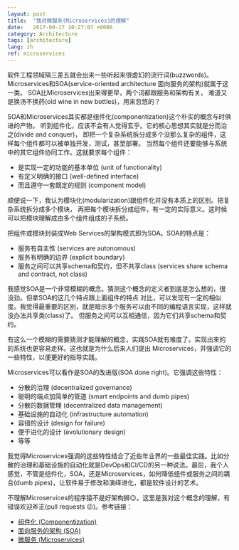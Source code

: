 ```yaml
---
layout: post
title:  "我对微服务(Microservices)的理解"
date:   2017-09-17 10:27:07 +0000
category: Architecture
tags: [architecture]
lang: zh
ref: microservices
---
```




软件工程领域隔三差五就会出来一些听起来很虚幻的流行词(buzzwords)。
Microservices和SOA(service-oriented architecture 面向服务的架构)就属于这一类。
SOA比Microservices出来得更早，两个词都跟服务和架构有关，
难道又是换汤不换药(old wine in new bottles)，用来忽悠的？

SOA和Microservices其实都是组件化(componentization)这个朴实的概念与时俱进的产物。
听到组件化，应该不会有人觉得玄乎。它的核心思想其实就是分而治之(divide and conquer)，
即把一个复杂系统拆分成多个没那么复杂的组件，这样每个组件都可以被单独开发，测试，甚至部署。
当然每个组件还要能够与系统中的其它组件协同工作。这就要求每个组件：

- 是实现一定的功能的基本单位 (unit of functionality)
- 有定义明确的接口 (well-defined interface)
- 而且遵守一套既定的规则 (component model)

顺便说一下，我认为模块化(modularization)跟组件化并没有本质上的区别。把复杂系统拆分成多个模块，
再把每个模块拆分成组件，有一定的实际意义。这时候可以把模块理解成由多个组件组成的子系统。

把组件或模块封装成Web Services的架构模式即为SOA。SOA的特点是：

- 服务有自主性 (services are autonomous)
- 服务有明确的边界 (explicit boundary)
- 服务之间可以共享schema和契约，但不共享class (services share schema and contract, not class)

我感觉SOA是一个非常模糊的概念。猜测这个概念的定义者到底是怎么想的，很没劲。但拿SOA的这几个特点跟上面组件的特点
对比，可以发现有一定的相似度。我觉得最重要的区别，就是暗示多个服务可以由不同的编程语言实现，这样就没办法共享类(class)了。
但服务之间可以互相通信，因为它们共享schema和契约。

有这么一个模糊的需要猜测才能理解的概念，实践SOA就有难度了。实现出来的的系统也更容易走样。这也就是为什么后来人们提出
Microservices，并强调它的一些特性，以便更好的指导实践。

Microservices可以看作是SOA的改进版(SOA done right)。它强调这些特性：

- 分散的治理 (decentralized governance)
- 聪明的端点加简单的管道 (smart endpoints and dumb pipes)
- 分散的数据管理 (decentralized data management)
- 基础设施的自动化 (infrastructure automation)
- 容错的设计 (design for failure)
- 便于进化的设计 (evolutionary design)
- 等等

我觉得Microservices强调的这些特性结合了近些年业界的一些最佳实践。比如分散的治理和基础设施的自动化就是DevOps和CI/CD的另一种说法。最后，我个人感觉，不管是组件化，SOA，还是Microservices，如何降低组件或服务之间的耦合(dumb pipes)，让软件易于修改和演绎进化，都是软件设计的艺术。

不理解Microservices的程序猿不是好架构狮:wink:。这里是我对这个概念的理解，有错误欢迎斧正(pull requests :wink:)。参考链接：

- [组件化 (Componentization)](http://blogs.windriver.com/koning/2006/09/components.html)
- [面向服务的架构 (SOA)](https://stackoverflow.com/a/25625813)
- [微服务 (Microservices)](https://martinfowler.com/articles/microservices.html)
